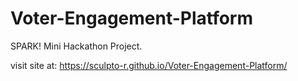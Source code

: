 # Voter-Engagement-Platform
SPARK! Mini Hackathon Project.

visit site at:
https://sculpto-r.github.io/Voter-Engagement-Platform/

